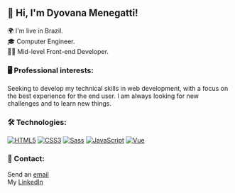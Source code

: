 ## 👋 Hi, I'm Dyovana Menegatti!

🌍 I'm live in Brazil.  
🎓 Computer Engineer.  
👩‍💻 Mid-level Front-end Developer.

### 🖥️ Professional interests:
Seeking to develop my technical skills in web development, with a focus on the best experience for the end user. 
I am always looking for new challenges and to learn new things.

### 🛠️ Technologies:
[![HTML5][HTML5]][HTML5-url]
[![CSS3][CSS3]][CSS3-url]
[![Sass][Sass]][Sass-url]
[![JavaScript][JavaScript]][JavaScript-url]
[![Vue][Vue.js]][Vue-url]

<!-- Links and URLs -->
[HTML5]: https://img.shields.io/badge/HTML5-E34F26?style=for-the-badge&logo=html5&logoColor=white
[HTML5-url]: https://developer.mozilla.org/en-US/docs/Web/Guide/HTML/HTML5
[CSS3]: https://img.shields.io/badge/CSS3-1572B6?style=for-the-badge&logo=css3&logoColor=white
[CSS3-url]: https://developer.mozilla.org/en-US/docs/Web/CSS/CSS3
[Sass]: https://img.shields.io/badge/Sass-CC6699?style=for-the-badge&logo=sass&logoColor=white
[Sass-url]: https://sass-lang.com/
[JavaScript]: https://img.shields.io/badge/JavaScript-F7DF1E?style=for-the-badge&logo=javascript&logoColor=black
[JavaScript-url]: https://developer.mozilla.org/en-US/docs/Web/JavaScript
[Vue.js]: https://img.shields.io/badge/Vue.js-35495E?style=for-the-badge&logo=vue.js&logoColor=4FC08D
[Vue-url]: https://vuejs.org/

### 🔗 Contact:
Send an [email](mailto:dyo.menegatti@hotmail.com)  
My [LinkedIn](https://www.linkedin.com/in/dyomenegatti/)
